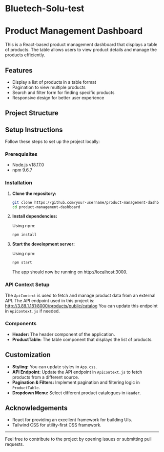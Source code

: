 # Bluetech-Solu-test

# Product Management Dashboard

This is a React-based product management dashboard that displays a table of products. The table allows users to view product details and manage the products efficiently.

## Features

- Display a list of products in a table format
- Pagination to view multiple products
- Search and filter form for finding specific products
- Responsive design for better user experience

## Project Structure

## Setup Instructions

Follow these steps to set up the project locally:

### Prerequisites

- Node.js v18.17.0
- npm 9.6.7

### Installation

1. **Clone the repository:**

    ```bash
    git clone https://github.com/your-username/product-management-dashboard.git
    cd product-management-dashboard
    ```

2. **Install dependencies:**

    Using npm:
    ```bash
    npm install
    ```


3. **Start the development server:**

    Using npm:
    ```bash
    npm start
    ```

    The app should now be running on [http://localhost:3000](http://localhost:3000).

### API Context Setup

The `ApiContext` is used to fetch and manage product data from an external API. The API endpoint used in this project is: http://3.88.1.181:8000/products/public/catalog
You can update this endpoint in `ApiContext.js` if needed.

### Components

- **Header:** The header component of the application.
- **ProductTable:** The table component that displays the list of products.


## Customization

- **Styling:** You can update styles in `App.css`.
- **API Endpoint:** Update the API endpoint in `ApiContext.js` to fetch products from a different source.
- **Pagination & Filters:** Implement pagination and filtering logic in `ProductTable`.
- **Dropdown Menu:** Select different product catalogues in `Header`.



## Acknowledgements

- React for providing an excellent framework for building UIs.
- Tailwind CSS for utility-first CSS framework.

---

Feel free to contribute to the project by opening issues or submitting pull requests.